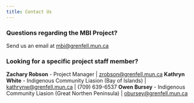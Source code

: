 ```yaml
---
title: Contact Us
---
```


### Questions regarding the MBI Project? 
Send us an email at [mbi@grenfell.mun.ca](mailto:mbi@grenfell.mun.ca)

### Looking for a specific project staff member?

**Zachary Robson** - Project Manager | [zrobson@grenfell.mun.ca](mailto:zrobson@grenfell.mun.ca)
**Kathryn White** - Indigenous Community Liasion (Bay of Islands) | [kathrynw@grenfell.mun.ca](mailto:kathrynw@grenfell.mun.ca) | (709) 639-6537
**Owen Bursey** - Indigenous Community Liasion (Great Northen Peninsula) | [obursey@grenfell.mun.ca](mailto:obursey@grenfell.mun.ca)
